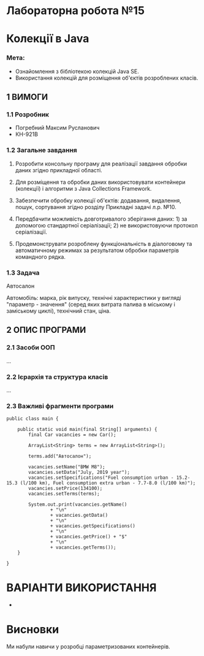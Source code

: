 # Лабораторна робота №15
# Колекції в Java

### Мета:
- Ознайомлення з бібліотекою колекцій Java SE.
- Використання колекцій для розміщення об'єктів розроблених класів.

## 1 ВИМОГИ
### 1.1 Розробник
- Погребний Максим Русланович
- КН-921В

### 1.2 Загальне завдання
1) Розробити консольну програму для реалізації завдання обробки даних згідно прикладної області.

2) Для розміщення та обробки даних використовувати контейнери (колекції) і алгоритми з Java Collections Framework.

3) Забезпечити обробку колекції об'єктів: додавання, видалення, пошук, сортування згідно розділу Прикладні задачі л.р. №10.

4) Передбачити можливість довготривалого зберігання даних: 1) за допомогою стандартної серіалізації; 2) не використовуючи протокол серіалізації.

5) Продемонструвати розроблену функціональність в діалоговому та автоматичному режимах за результатом обробки параметрів командного рядка.

### 1.3 Задача
Автосалон

Автомобіль: марка, рік випуску, технічні характеристики у вигляді "параметр - значення" (серед яких витрата палива в міському і заміському циклі), технічний стан, ціна.

## 2 ОПИС ПРОГРАМИ

### 2.1 Засоби ООП
...

### 2.2 Ієрархія та структура класів
...

### 2.3 Важливі фрагменти програми
```
public class main {

    public static void main(final String[] arguments) {
        final Car vacancies = new Car();

        ArrayList<String> terms = new ArrayList<String>();

        terms.add("Автосалон");

        vacancies.setName("BMW M8");
        vacancies.setData("July, 2019 year");
        vacancies.setSpecifications("Fuel consumption urban	- 15.2-15.3 (l/100 km), Fuel consumption extra urban - 7.7-8.0 (l/100 km)");
        vacancies.setPrice(134100);
        vacancies.setTerms(terms);

        System.out.print(vacancies.getName()
                + "\n"
                + vacancies.getData()
                + "\n"
                + vacancies.getSpecifications()
                + "\n"
                + vacancies.getPrice() + "$"
                + "\n"
                + vacancies.getTerms());
    }

}
```
# ВАРІАНТИ ВИКОРИСТАННЯ
-

# Висновки
Ми набули навичи у розробці параметризованих контейнерів.
